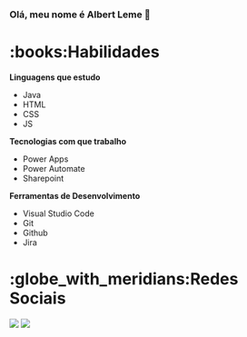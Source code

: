 ### Olá, meu nome é Albert Leme 👋

<h1>:books:Habilidades</h1>
<p><strong>Linguagens que estudo</strong></p>
<ul>
  <li>Java</li>
  <li>HTML</li>
  <li>CSS</li>
  <li>JS</li>
</ul>
<p><strong>Tecnologias com que trabalho</strong></p>
<ul>
  <li>Power Apps</li>
  <li>Power Automate</li>
  <li>Sharepoint</li>
</ul>
<p><strong>Ferramentas de Desenvolvimento</strong></p>
<ul>
  <li>Visual Studio Code</li>
  <li>Git</li>
  <li>Github</li>
  <li>Jira</li>
</ul>
<h1>:globe_with_meridians:Redes Sociais</h1>
<p><a href="https://www.linkedin.com/in/albert-leme-de-brito-a91129215?lipi=urn%3Ali%3Apage%3Ad_flagship3_profile_view_base_contact_details%3BpzIiApHLTkmKFFjTABjgbQ%3D%3D" target="blank"><img src="https://camo.githubusercontent.com/a80d00f23720d0bc9f55481cfcd77ab79e141606829cf16ec43f8cacc7741e46/68747470733a2f2f696d672e736869656c64732e696f2f62616467652f4c696e6b6564496e2d3030373742353f7374796c653d666f722d7468652d6261646765266c6f676f3d6c696e6b6564696e266c6f676f436f6c6f723d7768697465"></a> <a href="mailto:albertlemebrito@gmail.com"><img src="https://camo.githubusercontent.com/571384769c09e0c66b45e39b5be70f68f552db3e2b2311bc2064f0d4a9f5983b/68747470733a2f2f696d672e736869656c64732e696f2f62616467652f476d61696c2d4431343833363f7374796c653d666f722d7468652d6261646765266c6f676f3d676d61696c266c6f676f436f6c6f723d7768697465"></a></p>
